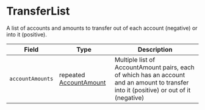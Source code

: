 # TransferList

A list of accounts and amounts to transfer out of each account (negative) or into it (positive).

| Field            | Type                                        | Description                                                                                                                                                                   |
| ---------------- | ------------------------------------------- | ----------------------------------------------------------------------------------------------------------------------------------------------------------------------------- |
| `accountAmounts` | ​repeated [AccountAmount](accountamount.md) | Multiple list of AccountAmount pairs, each of which has an account and an amount to transfer into it (positive) or out of it (negative) |
